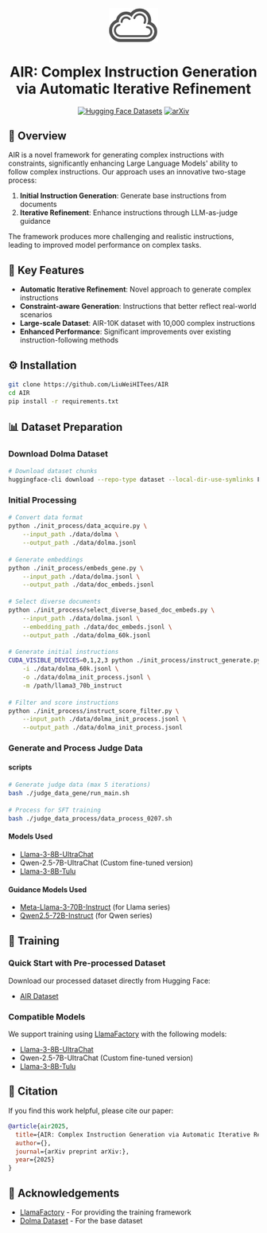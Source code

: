 <div align="center">
    <img src="logo/air.png" alt="AIR Logo" width="100"/>

# AIR: Complex Instruction Generation via Automatic Iterative Refinement
[![Hugging Face Datasets](https://img.shields.io/badge/🤗_Hugging_Face-Datasets-blue)](https://huggingface.co/datasets/MengGaoang/AIR)
[![arXiv](https://img.shields.io/badge/arXiv-2502.XXXXX-b31b1b.svg)](https://arxiv.org/abs/2502.XXXXX)
</div>

## 🌟 Overview

AIR is a novel framework for generating complex instructions with constraints, significantly enhancing Large Language Models' ability to follow complex instructions. Our approach uses an innovative two-stage process:

1. **Initial Instruction Generation**: Generate base instructions from documents
2. **Iterative Refinement**: Enhance instructions through LLM-as-judge guidance

The framework produces more challenging and realistic instructions, leading to improved model performance on complex tasks.

## 🚀 Key Features

- **Automatic Iterative Refinement**: Novel approach to generate complex instructions
- **Constraint-aware Generation**: Instructions that better reflect real-world scenarios
- **Large-scale Dataset**: AIR-10K dataset with 10,000 complex instructions
- **Enhanced Performance**: Significant improvements over existing instruction-following methods

## ⚙️ Installation

```bash
git clone https://github.com/LiuWeiHITees/AIR
cd AIR
pip install -r requirements.txt
```

## 📊 Dataset Preparation

### Download Dolma Dataset
```bash
# Download dataset chunks
huggingface-cli download --repo-type dataset --local-dir-use-symlinks False emozilla/dolma-v1_7-cc_en_head --local-dir ./data/dolma --include "*{000,001,002}_00000.parquet*"
```

### Initial Processing
```bash
# Convert data format
python ./init_process/data_acquire.py \
    --input_path ./data/dolma \
    --output_path ./data/dolma.jsonl

# Generate embeddings
python ./init_process/embeds_gene.py \
    --input_path ./data/dolma.jsonl \
    --output_path ./data/doc_embeds.jsonl

# Select diverse documents
python ./init_process/select_diverse_based_doc_embeds.py \
    --input_path ./data/dolma.jsonl \
    --embedding_path ./data/doc_embeds.jsonl \
    --output_path ./data/dolma_60k.jsonl

# Generate initial instructions
CUDA_VISIBLE_DEVICES=0,1,2,3 python ./init_process/instruct_generate.py \
    -i ./data/dolma_60k.jsonl \
    -o ./data/dolma_init_process.jsonl \
    -m /path/llama3_70b_instruct

# Filter and score instructions
python ./init_process/instruct_score_filter.py \
    --input_path ./data/dolma_init_process.jsonl \
    --output_path ./data/dolma_init_process.jsonl
```

### Generate and Process Judge Data

#### scripts
```bash
# Generate judge data (max 5 iterations)
bash ./judge_data_gene/run_main.sh

# Process for SFT training
bash ./judge_data_process/data_process_0207.sh
```

#### Models Used
- [Llama-3-8B-UltraChat](https://huggingface.co/princeton-nlp/Llama-3-Base-8B-SFT)
- Qwen-2.5-7B-UltraChat (Custom fine-tuned version) 
- [Llama-3-8B-Tulu](https://huggingface.co/Magpie-Align/Llama-3-8B-Tulu-330K)

#### Guidance Models Used
- [Meta-Llama-3-70B-Instruct](https://huggingface.co/meta-llama/Meta-Llama-3-70B-Instruct) (for Llama series)
- [Qwen2.5-72B-Instruct](https://huggingface.co/Qwen/Qwen2.5-72B-Instruct) (for Qwen series)



## 🔄 Training

### Quick Start with Pre-processed Dataset
Download our processed dataset directly from Hugging Face:
- [AIR Dataset](https://huggingface.co/datasets/MengGaoang/AIR)

### Compatible Models
We support training using [LlamaFactory](https://github.com/hiyouga/LLaMA-Factory) with the following models:

- [Llama-3-8B-UltraChat](https://huggingface.co/princeton-nlp/Llama-3-Base-8B-SFT)
- Qwen-2.5-7B-UltraChat (Custom fine-tuned version)
- [Llama-3-8B-Tulu](https://huggingface.co/Magpie-Align/Llama-3-8B-Tulu-330K)


## 📝 Citation

If you find this work helpful, please cite our paper:
```bibtex
@article{air2025,
  title={AIR: Complex Instruction Generation via Automatic Iterative Refinement},
  author={},
  journal={arXiv preprint arXiv:},
  year={2025}
}
```

## 🙏 Acknowledgements

- [LlamaFactory](https://github.com/hiyouga/LLaMA-Factory) - For providing the training framework
- [Dolma Dataset](https://huggingface.co/datasets/emozilla/dolma-v1_7-cc_en_head) - For the base dataset

